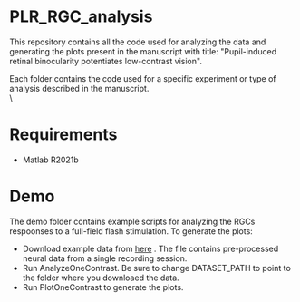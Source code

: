 # PLR_RGC_analysis

This repository contains all the code used for analyzing the data and generating the plots present in the manuscript with title: 
"Pupil-induced retinal binocularity potentiates low-contrast vision". 

Each folder contains the code used for a specific experiment or type of analysis described in the manuscript.\
\

# Requirements
-  Matlab R2021b

# Demo
The demo folder contains example scripts for analyzing the RGCs respoonses to a full-field flash stimulation. To generate the plots:
-  Download example data from [here](https://console.cloud.google.com/storage/browser/plr-rgc-data) . The file contains pre-processed neural data from a single recording session.
-  Run AnalyzeOneContrast. Be sure to change DATASET_PATH to point to the folder where you downloaed the data.
-  Run PlotOneContrast to generate the plots.


